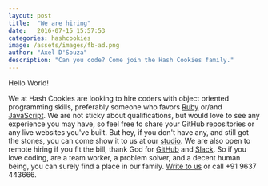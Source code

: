 ```yaml
---
layout: post
title:  "We are hiring"
date:   2016-07-15 15:57:53
categories: hashcookies
image: /assets/images/fb-ad.png
author: "Axel D'Souza"
description: "Can you code? Come join the Hash Cookies family."
---
```


Hello World!

We at Hash Cookies are looking to hire coders with object oriented programming skills, preferably someone who favors [Ruby](https://www.ruby-lang.org) or/and [JavaScript](https://www.javascript.com). We are not sticky about qualifications, but would love to see any experience you may have, so feel free to share your GitHub repositories or any live websites you've built. But hey, if you don't have any, and still got the stones, you can come show it to us at our [studio](https://www.google.co.in/maps/dir/''/hash+cookies+google+maps/@15.5675299,73.7127305,12z/data=!3m1!4b1!4m8!4m7!1m0!1m5!1m1!1s0x3bbfea6877384119:0xee3ecec85417a514!2m2!1d73.782771!2d15.567541). We are also open to remote hiring if you fit the bill, thank God for [GitHub](https://github.com) and [Slack](https://slack.com). So if you love coding, are a team worker, a problem solver, and a decent human being, you can surely find a place in our family. [Write to us](mailto:fresh@hashcooki.es) or call +91 9637 443666.
